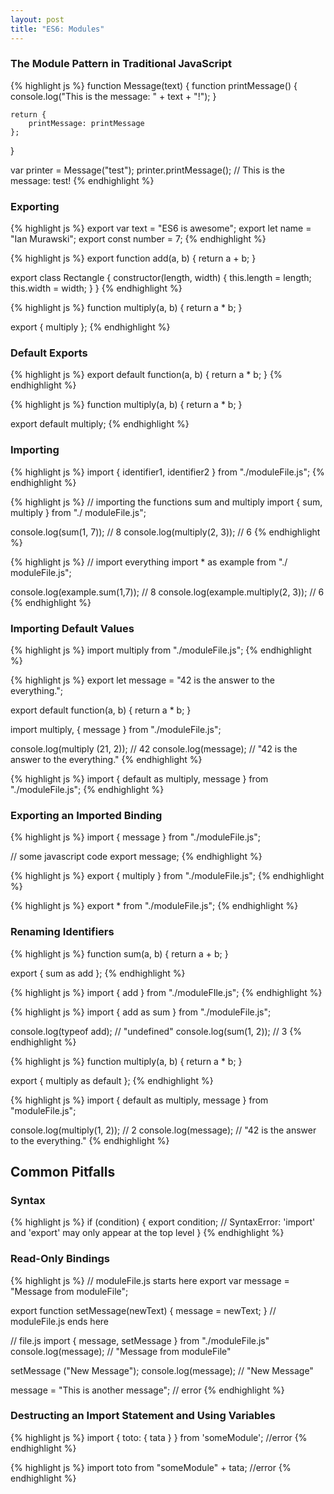 ```yaml
---
layout: post
title: "ES6: Modules"
---
```


<!-- {% highlight js %}
{% endhighlight %} -->

### The Module Pattern in Traditional JavaScript

{% highlight js %}
function Message(text) {
    function printMessage() {
        console.log("This is the message: " + text + "!");
    }

    return {
        printMessage: printMessage
    };
}

var printer = Message("test");
printer.printMessage(); // This is the message: test!
{% endhighlight %}

### Exporting

{% highlight js %}
export var text = "ES6 is awesome";
export let name = "Ian Murawski";
export const number = 7;
{% endhighlight %}

{% highlight js %}
export function add(a, b) {
    return a + b;
}

export class Rectangle {
    constructor(length, width) {
        this.length = length;
        this.width = width;
    }
}
{% endhighlight %}

{% highlight js %}
function multiply(a, b) {
    return a * b;
}

export { multiply };
{% endhighlight %}

### Default Exports

{% highlight js %}
export default function(a, b) {
    return a * b;
}
{% endhighlight %}

{% highlight js %}
function multiply(a, b) {
    return a * b;
}

export default multiply;
{% endhighlight %}

### Importing

{% highlight js %}
import { identifier1, identifier2 } from "./moduleFile.js";
{% endhighlight %}

{% highlight js %}
// importing the functions sum and multiply
import { sum, multiply } from "./ moduleFile.js";

console.log(sum(1, 7)); // 8
console.log(multiply(2, 3)); // 6
{% endhighlight %}

{% highlight js %}
// import everything
import * as example from "./ moduleFile.js";

console.log(example.sum(1,7)); // 8
console.log(example.multiply(2, 3)); // 6
{% endhighlight %}

### Importing Default Values

{% highlight js %}
import multiply from "./moduleFile.js";
{% endhighlight %}

{% highlight js %}
export let message = "42 is the answer to the everything.";

export default function(a, b) {
    return a * b;
}

import multiply, { message } from "./moduleFile.js";

console.log(multiply (21, 2)); // 42
console.log(message); // "42 is the answer to the everything."
{% endhighlight %}

{% highlight js %}
import { default as multiply, message } from "./moduleFile.js";
{% endhighlight %}

### Exporting an Imported Binding

{% highlight js %}
import { message } from "./moduleFile.js";

// some javascript code
export message;
{% endhighlight %}

{% highlight js %}
export { multiply } from "./moduleFile.js";
{% endhighlight %}

{% highlight js %}
export * from "./moduleFile.js";
{% endhighlight %}

### Renaming Identifiers

{% highlight js %}
function sum(a, b) {
    return a + b;
}

export { sum as add };
{% endhighlight %}

{% highlight js %}
import { add } from "./moduleFIle.js";
{% endhighlight %}

{% highlight js %}
import { add as sum } from "./moduleFile.js";

console.log(typeof add); // "undefined"
console.log(sum(1, 2)); // 3
{% endhighlight %}

{% highlight js %}
function multiply(a, b) {
    return a * b;
}

export { multiply as default };
{% endhighlight %}

{% highlight js %}
import { default as multiply, message } from "moduleFile.js";

console.log(multiply(1, 2)); // 2
console.log(message); // "42 is the answer to the everything."
{% endhighlight %}

## Common Pitfalls

### Syntax

{% highlight js %}
if (condition) {
    export condition;
    // SyntaxError: 'import' and 'export' may only appear at the top level
}
{% endhighlight %}

### Read-Only Bindings

{% highlight js %}
// moduleFile.js starts here
export var message = "Message from moduleFile";

export function setMessage(newText) {
    message = newText;
}
// moduleFile.js ends here

// file.js
import { message, setMessage } from "./moduleFile.js"
console.log(message); // "Message from moduleFile"

setMessage ("New Message");
console.log(message); // "New Message"

message = "This is another message"; // error
{% endhighlight %}

### Destructing an Import Statement and Using Variables

{% highlight js %}
import { toto: { tata } } from 'someModule'; //error
{% endhighlight %}

{% highlight js %}
import toto from "someModule" + tata; //error
{% endhighlight %}
